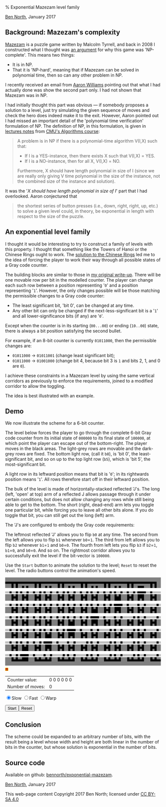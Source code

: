 % Exponential Mazezam level family

<div class="home-link"><p><a href="http://www.redfrontdoor.org/blog/">Ben North</a>, January 2017</p></div>


## Background: Mazezam's complexity

[Mazezam](https://sites.google.com/site/malcolmsprojects/mazezam-home-page)
is a puzzle game written by Malcolm Tyrrell, and back in 2008 I
constructed what I thought was
[an argument](http://redfrontdoor.org/blog/?p=174) for why this game was
'NP-complete'.  This means two things:

- It is in NP.
- That it is 'NP-hard', meaning that if Mazezam can be solved in
  polynomial time, then so can any other problem in NP.

I recently received an email from
[Aaron Williams](https://simons-rock.edu/academics/faculty-bios/science-mathematics-and-computing-faculty/aaron-williams.php)
pointing out that what I had actually done was show the second part
only.  I had not shown that Mazezam was in NP.

I had initially thought this part was obvious &mdash; if somebody
proposes a solution to a level, just try simulating the given sequence
of moves and check the hero does indeed make it to the exit.  However,
Aaron pointed out I had missed an important detail of the 'polynomial
time verification' formulation of NP.  The definition of NP, in this
formulation, is given in
[lectures notes](http://www.cs.cmu.edu/afs/cs/academic/class/15451-s10/www/lectures/lect0331.pdf)
from
[CMU's Algorithms course](http://www.cs.cmu.edu/afs/cs/academic/class/15451-s10/www/):

> A problem is in NP if there is a polynomial-time algorithm V(I,X) such that:
>
> * If I is a YES-instance, then there exists X such that V(I,X) = YES.
> * If I is a NO-instance, then for all X, V(I,X) = NO.
>
> Furthermore, X should have length polynomial in size of I (since we
> are really only giving V time polynomial in the size of the instance,
> not the combined size of the instance and solution).

It was the '_X should have length polynomial in size of I_' part that I
had overlooked.  Aaron conjectured that

> the shortest series of button presses (i.e., down, right, right, up,
> etc.) to solve a given level could, in theory, be exponential in
> length with respect to the size of the puzzle.


## An exponential level family

I thought it would be interesting to try to construct a family of levels
with this property.  I thought that something like the Towers of Hanoi
or the Chinese Rings ought to work.  The
[solution to the Chinese Rings](http://www.springer.com/cda/content/document/cda_downloaddocument/9783034802369-c2.pdf?SGWID=0-0-45-1376234-p174195065)
led me to the idea of forcing the player to work their way through all
possible states of a Gray code counter.

The building blocks are similar to those in
[my original write-up](http://redfrontdoor.org/blog/?p=174).  There will
be one movable row per bit in the modelled counter.  The player can
change each such row between a position representing '`0`' and a
position representing '`1`'.  However, the only changes possible will be
those matching the permissible changes to a Gray code counter:

* The least significant bit, 'bit 0', can be changed at any time.
* Any other bit can only be changed if the next-less-significant bit is
  a '`1`' and all lower-significance bits (if any) are '`0`'.

Except when the counter is in its starting (`00...00`) or ending
(`10..00`) state, there is always a bit position satisfying the second
bullet.

For example, if an 8-bit counter is currently `01011000`, then the
permissible changes are:

* `01011000` &rarr; `01011001` (change least significant bit);
* `01011000` &rarr; `01001000` (change bit 4, because bit 3 is `1` and
  bits 2, 1, and 0 are `0`).

I achieve these constraints in a Mazezam level by using the same
vertical corridors as previously to enforce the requirements, joined to
a modified corridor to allow the toggling.

The idea is best illustrated with an example.


## Demo

We now illustrate the scheme for a 6-bit counter.

The level below forces the player to go through the complete 6-bit Gray
code counter from its initial state of `000000` to its final state of
`100000`, at which point the player can escape out of the bottom-right.
The player moves in the black areas.  The light-grey rows are movable
and the dark-grey rows are fixed.  The bottom light row, (call it `b0`),
is 'bit 0', the least-significant bit, and so on up to the top light row
(`b5`), which is 'bit 5', the most-significant bit.

A light row in its leftward position means that bit is '`0`'; in its
rightwards position means '`1`'.  All rows therefore start off in their
leftward position.

The bulk of the level is made of horizontally-stacked reflected 'J's.
The long (left, 'open' at top) arm of a reflected J allows passage
through it under certain conditions, but does not allow changing any
rows while still being able to get to the bottom.  The short (right,
dead-end) arm lets you toggle one particular bit, while forcing you to
leave all other bits alone.  If you do toggle that bit, you can still
get out the long (left) arm.

The 'J's are configured to embody the Gray code requirements:

The leftmost reflected 'J' allows you to flip `b0` at any time.  The
second from the left allows you to flip `b1` whenever `b0`=`1`.  The
third from left allows you to flip `b2` whenever `b1`=`1` and `b0`=`0`.
The fourth from left lets you flip `b3` if `b2`=`1`, `b1`=`0`, and
`b0`=`0`.  And so on. The rightmost corridor allows you to successfully
exit the level if the bit-vector is `100000`.

Use the `Start` button to animate the solution to the level; `Reset` to
reset the level.  The radio buttons control the animation's speed.

<div id="game-container"><div id="game-canvas">
<img class="game-slice" id="slice-00" src="gray-slice-00.png">
<img class="game-slice" id="slice-01" src="gray-slice-01.png">
<img class="game-slice" id="slice-02" src="gray-slice-02.png">
<img class="game-slice" id="slice-03" src="gray-slice-03.png">
<img class="game-slice" id="slice-04" src="gray-slice-04.png">
<img class="game-slice" id="slice-05" src="gray-slice-05.png">
<img class="game-slice" id="slice-06" src="gray-slice-06.png">
<img class="game-slice" id="slice-07" src="gray-slice-07.png">
<img class="game-slice" id="slice-08" src="gray-slice-08.png">
<img class="game-slice" id="slice-09" src="gray-slice-09.png">
<img class="game-slice" id="slice-10" src="gray-slice-10.png">
<img class="game-slice" id="slice-11" src="gray-slice-11.png">
<img class="game-slice" id="slice-12" src="gray-slice-12.png">
<img id="player" src="player.png"></div>

<div id="controls">
<table><tr><td>Counter value:</td><td id="counter-value">0 0 0 0 0 0</td></tr>
<tr><td>Number of moves:</td><td id="n-moves">0</td></tr></table>
<form action="">
<input type="radio" name="speed" value="slow" checked="checked">Slow
<input type="radio" name="speed" value="fast">Fast
<input type="radio" name="speed" value="warp">Warp
</form><p id="buttons"><button id="btn-start">Start</button><button id="btn-reset">Reset</button></p></div>
</div>


## Conclusion

The scheme could be expanded to an arbitrary number of bits, with the
result being a level whose width and height are both linear in the
number of bits in the counter, but whose solution is exponential in the
number of bits.


## Source code

Available on github: [bennorth/exponential-mazezam](https://github.com/bennorth/exponential-mazezam).


<div class="home-link"><p><a href="http://www.redfrontdoor.org/blog/">Ben North</a>, January 2017</p></div>
<p class="copyright-footer">This web-page content Copyright 2017 Ben North; licensed under <a href="http://creativecommons.org/licenses/by-sa/4.0/">CC BY-SA 4.0</a></p></div>
